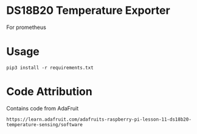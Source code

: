 # DS18B20 Temperature Exporter

For prometheus

# Usage

```
pip3 install -r requirements.txt
```

# Code Attribution

Contains code from AdaFruit

`https://learn.adafruit.com/adafruits-raspberry-pi-lesson-11-ds18b20-temperature-sensing/software`
